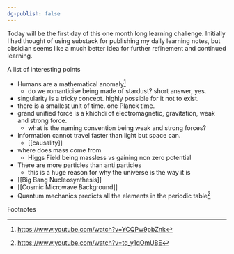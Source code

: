 ```yaml
---
dg-publish: false
---
```

Today will be the first day of this one month long learning challenge. 
Initially I had thought of using substack for publishing my daily learning notes, but obsidian seems like a much better idea for further refinement and continued learning. 

A list of interesting points  
- Humans are a mathematical anomaly[^1]
	- do we romanticise being made of stardust? short answer, yes.
- singularity is a tricky concept. highly possible for it not to exist.
- there is a smallest unit of time. one Planck time. 
- grand unified force is a khichdi of electromagnetic, gravitation, weak and strong force. 
	- what is the naming convention being weak and strong forces?
- Information cannot travel faster than light but space can.
	- [[causality]]
- where does mass come from 
	- Higgs Field being massless vs gaining non zero potential 
- There are more particles than anti particles
	- this is a huge reason for why the universe is the way it is
- [[Big Bang Nucleosynthesis]]
- [[Cosmic Microwave Background]]
- Quantum mechanics predicts all the elements in the periodic table[^2]




Footnotes
[^1]: https://www.youtube.com/watch?v=YCQPw9pbZnk 
[^2]: https://www.youtube.com/watch?v=tq_y1qOmUBE 